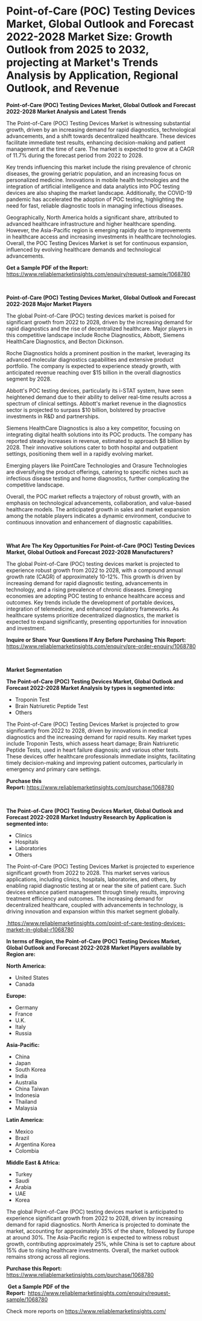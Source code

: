 <p><h1>Point-of-Care (POC) Testing Devices Market, Global Outlook and Forecast 2022-2028 Market Size: Growth Outlook from 2025 to 2032, projecting at Market's Trends Analysis by Application, Regional Outlook, and Revenue</h1></p><p><strong>Point-of-Care (POC) Testing Devices Market, Global Outlook and Forecast 2022-2028 Market Analysis and Latest Trends</strong></p>
<p><p>The Point-of-Care (POC) Testing Devices Market is witnessing substantial growth, driven by an increasing demand for rapid diagnostics, technological advancements, and a shift towards decentralized healthcare. These devices facilitate immediate test results, enhancing decision-making and patient management at the time of care. The market is expected to grow at a CAGR of 11.7% during the forecast period from 2022 to 2028.</p><p>Key trends influencing this market include the rising prevalence of chronic diseases, the growing geriatric population, and an increasing focus on personalized medicine. Innovations in mobile health technologies and the integration of artificial intelligence and data analytics into POC testing devices are also shaping the market landscape. Additionally, the COVID-19 pandemic has accelerated the adoption of POC testing, highlighting the need for fast, reliable diagnostic tools in managing infectious diseases.</p><p>Geographically, North America holds a significant share, attributed to advanced healthcare infrastructure and higher healthcare spending. However, the Asia-Pacific region is emerging rapidly due to improvements in healthcare access and increasing investments in healthcare technologies. Overall, the POC Testing Devices Market is set for continuous expansion, influenced by evolving healthcare demands and technological advancements.</p></p>
<p><strong>Get a Sample PDF of the Report:&nbsp;</strong> <a href="https://www.reliablemarketinsights.com/enquiry/request-sample/1068780?utm_campaign=2933&utm_medium=2&utm_source=Github&utm_content=ia&utm_term=21032025&utm_id=point-of-care-poc-testing-devices-market-global-outlook-and-forecast-2022-2028">https://www.reliablemarketinsights.com/enquiry/request-sample/1068780</a></p>
<p>&nbsp;</p>
<p><strong>Point-of-Care (POC) Testing Devices Market, Global Outlook and Forecast 2022-2028 Major Market Players</strong></p>
<p><p>The global Point-of-Care (POC) testing devices market is poised for significant growth from 2022 to 2028, driven by the increasing demand for rapid diagnostics and the rise of decentralized healthcare. Major players in this competitive landscape include Roche Diagnostics, Abbott, Siemens HealthCare Diagnostics, and Becton Dickinson.</p><p>Roche Diagnostics holds a prominent position in the market, leveraging its advanced molecular diagnostics capabilities and extensive product portfolio. The company is expected to experience steady growth, with anticipated revenue reaching over $15 billion in the overall diagnostics segment by 2028.</p><p>Abbott's POC testing devices, particularly its i-STAT system, have seen heightened demand due to their ability to deliver real-time results across a spectrum of clinical settings. Abbott's market revenue in the diagnostics sector is projected to surpass $10 billion, bolstered by proactive investments in R&D and partnerships.</p><p>Siemens HealthCare Diagnostics is also a key competitor, focusing on integrating digital health solutions into its POC products. The company has reported steady increases in revenue, estimated to approach $8 billion by 2028. Their innovative solutions cater to both hospital and outpatient settings, positioning them well in a rapidly evolving market.</p><p>Emerging players like PointCare Technologies and Orasure Technologies are diversifying the product offerings, catering to specific niches such as infectious disease testing and home diagnostics, further complicating the competitive landscape.</p><p>Overall, the POC market reflects a trajectory of robust growth, with an emphasis on technological advancements, collaboration, and value-based healthcare models. The anticipated growth in sales and market expansion among the notable players indicates a dynamic environment, conducive to continuous innovation and enhancement of diagnostic capabilities.</p></p>
<p>&nbsp;</p>
<p><strong>What Are The Key Opportunities For Point-of-Care (POC) Testing Devices Market, Global Outlook and Forecast 2022-2028 Manufacturers?</strong></p>
<p><p>The global Point-of-Care (POC) testing devices market is projected to experience robust growth from 2022 to 2028, with a compound annual growth rate (CAGR) of approximately 10-12%. This growth is driven by increasing demand for rapid diagnostic testing, advancements in technology, and a rising prevalence of chronic diseases. Emerging economies are adopting POC testing to enhance healthcare access and outcomes. Key trends include the development of portable devices, integration of telemedicine, and enhanced regulatory frameworks. As healthcare systems prioritize decentralized diagnostics, the market is expected to expand significantly, presenting opportunities for innovation and investment.</p></p>
<p><strong>Inquire or Share Your Questions If Any Before Purchasing This Report:</strong> <a href="https://www.reliablemarketinsights.com/enquiry/pre-order-enquiry/1068780?utm_campaign=2933&utm_medium=2&utm_source=Github&utm_content=ia&utm_term=21032025&utm_id=point-of-care-poc-testing-devices-market-global-outlook-and-forecast-2022-2028">https://www.reliablemarketinsights.com/enquiry/pre-order-enquiry/1068780</a></p>
<p>&nbsp;</p>
<p><strong>Market Segmentation</strong></p>
<p><strong>The Point-of-Care (POC) Testing Devices Market, Global Outlook and Forecast 2022-2028 Market Analysis by types is segmented into:</strong></p>
<p><ul><li>Troponin Test</li><li>Brain Natriuretic Peptide Test</li><li>Others</li></ul></p>
<p><p>The Point-of-Care (POC) Testing Devices Market is projected to grow significantly from 2022 to 2028, driven by innovations in medical diagnostics and the increasing demand for rapid results. Key market types include Troponin Tests, which assess heart damage; Brain Natriuretic Peptide Tests, used in heart failure diagnosis; and various other tests. These devices offer healthcare professionals immediate insights, facilitating timely decision-making and improving patient outcomes, particularly in emergency and primary care settings.</p></p>
<p><strong>Purchase this Report:&nbsp;</strong><a href="https://www.reliablemarketinsights.com/purchase/1068780?utm_campaign=2933&utm_medium=2&utm_source=Github&utm_content=ia&utm_term=21032025&utm_id=point-of-care-poc-testing-devices-market-global-outlook-and-forecast-2022-2028">https://www.reliablemarketinsights.com/purchase/1068780</a></p>
<p>&nbsp;</p>
<p><strong>The Point-of-Care (POC) Testing Devices Market, Global Outlook and Forecast 2022-2028 Market Industry Research by Application is segmented into:</strong></p>
<p><ul><li>Clinics</li><li>Hospitals</li><li>Laboratories</li><li>Others</li></ul></p>
<p><p>The Point-of-Care (POC) Testing Devices Market is projected to experience significant growth from 2022 to 2028. This market serves various applications, including clinics, hospitals, laboratories, and others, by enabling rapid diagnostic testing at or near the site of patient care. Such devices enhance patient management through timely results, improving treatment efficiency and outcomes. The increasing demand for decentralized healthcare, coupled with advancements in technology, is driving innovation and expansion within this market segment globally.</p></p>
<p><a href="https://www.reliablemarketinsights.com/point-of-care-testing-devices-market-in-global-r1068780?utm_campaign=2933&utm_medium=2&utm_source=Github&utm_content=ia&utm_term=21032025&utm_id=point-of-care-poc-testing-devices-market-global-outlook-and-forecast-2022-2028">&nbsp;https://www.reliablemarketinsights.com/point-of-care-testing-devices-market-in-global-r1068780</a></p>
<p><strong>In terms of Region, the Point-of-Care (POC) Testing Devices Market, Global Outlook and Forecast 2022-2028 Market Players available by Region are:</strong></p>
<p>
    <p> <strong> North America: </strong>
        <ul>
            <li>United States</li>
            <li>Canada</li>
        </ul>
        </p> 
    <p> <strong> Europe: </strong>
        <ul>
            <li>Germany</li>
            <li>France</li>
            <li>U.K.</li>
            <li>Italy</li>
            <li>Russia</li>
        </ul>
        </p> 
    <p> <strong> Asia-Pacific: </strong>
        <ul>
            <li>China</li>
            <li>Japan</li>
            <li>South Korea</li>
            <li>India</li>
            <li>Australia</li>
            <li>China Taiwan</li>
            <li>Indonesia</li>
            <li>Thailand</li>
            <li>Malaysia</li>
        </ul>
        </p> 
    <p> <strong> Latin America: </strong>
        <ul>
            <li>Mexico</li>
            <li>Brazil</li>
            <li>Argentina Korea</li>
            <li>Colombia</li>
        </ul>
        </p> 
    <p> <strong> Middle East & Africa: </strong>
        <ul>
            <li>Turkey</li>
            <li>Saudi</li>
            <li>Arabia</li>
            <li>UAE</li>
            <li>Korea</li>
        </ul>
    </p>
    </p>
<p><p>The global Point-of-Care (POC) testing devices market is anticipated to experience significant growth from 2022 to 2028, driven by increasing demand for rapid diagnostics. North America is projected to dominate the market, accounting for approximately 35% of the share, followed by Europe at around 30%. The Asia-Pacific region is expected to witness robust growth, contributing approximately 25%, while China is set to capture about 15% due to rising healthcare investments. Overall, the market outlook remains strong across all regions.</p></p>
<p><strong>Purchase this Report: </strong><a href="https://www.reliablemarketinsights.com/purchase/1068780?utm_campaign=2933&utm_medium=2&utm_source=Github&utm_content=ia&utm_term=21032025&utm_id=point-of-care-poc-testing-devices-market-global-outlook-and-forecast-2022-2028">https://www.reliablemarketinsights.com/purchase/1068780</a></p>
<p>&nbsp;<strong>Get a Sample PDF of the Report:&nbsp;&nbsp;</strong><a href="https://www.reliablemarketinsights.com/enquiry/request-sample/1068780?utm_campaign=2933&utm_medium=2&utm_source=Github&utm_content=ia&utm_term=21032025&utm_id=point-of-care-poc-testing-devices-market-global-outlook-and-forecast-2022-2028">https://www.reliablemarketinsights.com/enquiry/request-sample/1068780</a></p>
<p><strong></strong></p>
<p>Check more reports on <a href="https://www.reliablemarketinsights.com/?utm_campaign=2933&utm_medium=2&utm_source=Github&utm_content=ia&utm_term=21032025&utm_id=point-of-care-poc-testing-devices-market-global-outlook-and-forecast-2022-2028">https://www.reliablemarketinsights.com/</a></p>